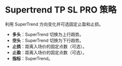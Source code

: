 # Supertrend TP SL PRO 策略

利用 SuperTrend 方向变化并可选固定止盈和止损。

- **多头**：SuperTrend 切换为上行趋势。
- **空头**：SuperTrend 切换为下行趋势。
- **止损**：距离入场价的固定点数（可选）。
- **止盈**：距离入场价的固定点数（可选）。
- **指标**：SuperTrend。
